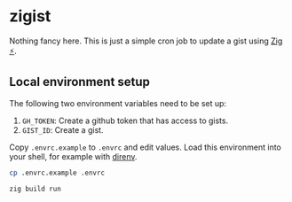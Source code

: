 # zigist
Nothing fancy here. This is just a simple cron job to update a gist using [Zig ⚡️](https://github.com/ziglang/zig).

## Local environment setup
The following two environment variables need to be set up:
1. `GH_TOKEN`: Create a github token that has access to gists.
2. `GIST_ID`: Create a gist.

Copy `.envrc.example` to `.envrc` and edit values. Load this environment into your shell, for example with [direnv](https://direnv.net/).
```sh
cp .envrc.example .envrc
```

```sh
zig build run
```
